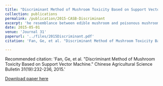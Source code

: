 ```yaml
---
title: "Discriminant Method of Mushroom Toxicity Based on Support Vector Machine"
collection: publications
permalink: /publication/2015-CASB-Discriminant
excerpt: 'he resemblance between edible mushroom and poisonous mushroom in appearance makes it hard to distinguish them from each other by conventional methods. In order to achieve the automation of judgment and strengthen the reliability, this paper proposed a method to measure the toxicity of mushroom based on support vector machine. To begin with, collection and pre-processing of the sample data were conducted. Then C-SVM model was built up and trained in accordance with one-to-one principle to further achieve multiclassification by support vector machine. At last, constant step length method was applied to obtain the optimum parameters of the model. By comparing accuracy of SVM classification in diverse sample sizes and parameters, the feasibility was verified in simulation experiments. SVM was more accurate, easy-conducting and practical comparing with neural network and decision tree.'
date: 2015-05-01
venue: 'Journal 31'
paperurl: '../files/2015Discriminant.pdf'
citation: 'Fan, Ge, et al. "Discriminant Method of Mushroom Toxicity Based on Support Vector Machine."  Chinese Agricultural Science Bulletin 31(19):232-236, 2015.'

---
```

Recommended citation: 'Fan, Ge, et al. "Discriminant Method of Mushroom Toxicity Based on Support Vector Machine."  Chinese Agricultural Science Bulletin 31(19):232-236, 2015.'

[Download paper here](../files/2015Discriminant.pdf)

